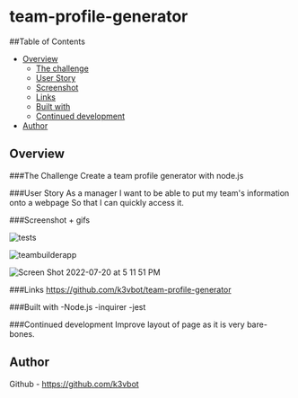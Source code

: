 # team-profile-generator

##Table of Contents
- [Overview](#overview)
  - [The challenge](#the-challenge)
  - [User Story](#user-story)
  - [Screenshot](#screenshot)
  - [Links](#links)
  - [Built with](#built-with)
  - [Continued development](#continued-development)
- [Author](#author)

## Overview

###The Challenge
Create a team profile generator with node.js

###User Story
As a manager 
I want to be able to put my team's information onto a webpage
So that I can quickly access it. 

###Screenshot + gifs


![tests](https://user-images.githubusercontent.com/102929793/180103293-7c93d0e6-a947-4794-857d-2877b4943d21.gif)

![teambuilderapp](https://user-images.githubusercontent.com/102929793/180103869-671cc91f-6785-415e-9c0e-95c8a8d9f9db.gif)


![Screen Shot 2022-07-20 at 5 11 51 PM](https://user-images.githubusercontent.com/102929793/180103505-6015fa16-f848-4cd6-b9c6-44fbc82675fd.png)

###Links
https://github.com/k3vbot/team-profile-generator

###Built with
-Node.js
-inquirer
-jest

###Continued development
Improve layout of page as it is very bare-bones. 

## Author
Github - https://github.com/k3vbot




